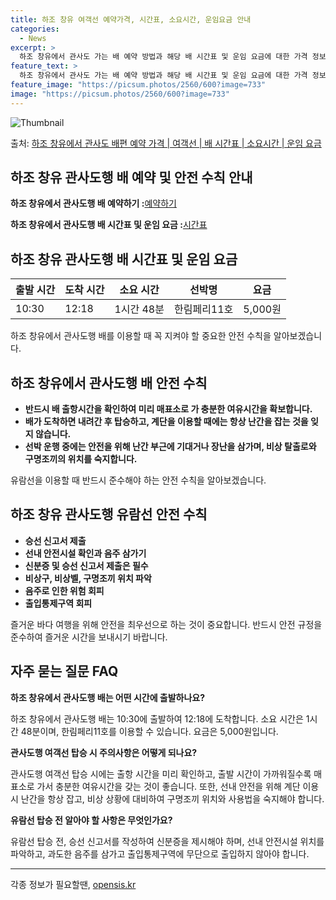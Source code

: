 ```yaml
---
title: 하조 창유 여객선 예약가격, 시간표, 소요시간, 운임요금 안내
categories:
  - News
excerpt: >
  하조 창유에서 관사도 가는 배 예약 방법과 해당 배 시간표 및 운임 요금에 대한 가격 정보를 안내 드리겠습니다. 안전하고 재밋는 관사도행 여행을 위해 아래 정보 참고하시기 바랍니다. 관사도행 배편 예약하기 👈 클릭하조 창유에서 관사도행 배 시간표출발 시간도착 시간소요 시간선박명요금10:3012:181시간 48분한림페리11호5,000원관사도행 배편 예약하기 👈 클릭하조 창유에서 관사도행 여객선 탑승 시 이용수칙하조 창유에서 관사도행 배를 이용할 때 꼭 지켜야 할 중요한 안전 수칙을 알아보겠습니다. 중요한 내용 1) 반드시 배 출항시간을 확인하여 미리 매표소로 가 충분한 여유시간을 확보합니다. 2) 배가 도착하면 내려간 후 탑승하고, 계단을 이용할 때에는 항상 난간을 잡는 것을 잊지 않습니다. 3) 선박 운..
feature_text: >
  하조 창유에서 관사도 가는 배 예약 방법과 해당 배 시간표 및 운임 요금에 대한 가격 정보를 안내 드리겠습니다. 안전하고 재밋는 관사도행 여행을 위해 아래 정보 참고하시기 바랍니다. 관사도행 배편 예약하기 👈 클릭하조 창유에서 관사도행 배 시간표출발 시간도착 시간소요 시간선박명요금10:3012:181시간 48분한림페리11호5,000원관사도행 배편 예약하기 👈 클릭하조 창유에서 관사도행 여객선 탑승 시 이용수칙하조 창유에서 관사도행 배를 이용할 때 꼭 지켜야 할 중요한 안전 수칙을 알아보겠습니다. 중요한 내용 1) 반드시 배 출항시간을 확인하여 미리 매표소로 가 충분한 여유시간을 확보합니다. 2) 배가 도착하면 내려간 후 탑승하고, 계단을 이용할 때에는 항상 난간을 잡는 것을 잊지 않습니다. 3) 선박 운..
feature_image: "https://picsum.photos/2560/600?image=733"
image: "https://picsum.photos/2560/600?image=733"
---
```


![Thumbnail](https://img1.daumcdn.net/thumb/R800x0/?scode=mtistory2&fname=https%3A%2F%2Fblog.kakaocdn.net%2Fdn%2FNoCR6%2FbtsHCxaHDfM%2FGyUfk21DU5YzwtcrYP6JIK%2Fimg.webp)

<p>출처: <a href="https://opensis.kr/entry/%ED%95%98%EC%A1%B0-%EC%B0%BD%EC%9C%A0%EC%97%90%EC%84%9C-%EA%B4%80%EC%82%AC%EB%8F%84-%EB%B0%B0%ED%8E%B8-%EC%98%88%EC%95%BD-%EA%B0%80%EA%B2%A9-%EC%97%AC%EA%B0%9D%EC%84%A0-%EB%B0%B0-%EC%8B%9C%EA%B0%84%ED%91%9C-%EC%86%8C%EC%9A%94%EC%8B%9C%EA%B0%84-%EC%9A%B4%EC%9E%84-%EC%9A%94%EA%B8%88" rel="dofollow">하조 창유에서 관사도 배편 예약 가격 | 여객선 | 배 시간표 | 소요시간 | 운임 요금</a> </p>

## 하조 창유 관사도행 배 예약 및 안전 수칙 안내

**하조 창유에서 관사도행 배 예약하기 :**[예약하기](예약링크)

**하조 창유에서 관사도행 배 시간표 및 운임 요금 :**[시간표](시간표링크)

## 하조 창유 관사도행 배 시간표 및 운임 요금

**출발 시간** | **도착 시간** | **소요 시간** | **선박명** | **요금**  
---|---|---|---|---  
10:30 | 12:18 | 1시간 48분 | 한림페리11호 | 5,000원  
  
하조 창유에서 관사도행 배를 이용할 때 꼭 지켜야 할 중요한 안전 수칙을 알아보겠습니다.

## 하조 창유에서 관사도행 배 안전 수칙

  * **반드시 배 출항시간을 확인하여 미리 매표소로 가 충분한 여유시간을 확보합니다.**
  * **배가 도착하면 내려간 후 탑승하고, 계단을 이용할 때에는 항상 난간을 잡는 것을 잊지 않습니다.**
  * **선박 운행 중에는 안전을 위해 난간 부근에 기대거나 장난을 삼가며, 비상 탈출로와 구명조끼의 위치를 숙지합니다.**

유람선을 이용할 때 반드시 준수해야 하는 안전 수칙을 알아보겠습니다.

## 하조 창유 관사도행 유람선 안전 수칙

  * **승선 신고서 제출**
  * **선내 안전시설 확인과 음주 삼가기**
  * **신분증 및 승선 신고서 제출은 필수**
  * **비상구, 비상벨, 구명조끼 위치 파악**
  * **음주로 인한 위험 회피**
  * **출입통제구역 회피**

즐거운 바다 여행을 위해 안전을 최우선으로 하는 것이 중요합니다. 반드시 안전 규정을 준수하여 즐거운 시간을 보내시기 바랍니다.

## 자주 묻는 질문 FAQ

**하조 창유에서 관사도행 배는 어떤 시간에 출발하나요?**

하조 창유에서 관사도행 배는 10:30에 출발하여 12:18에 도착합니다. 소요 시간은 1시간 48분이며, 한림페리11호를 이용할 수
있습니다. 요금은 5,000원입니다.

**관사도행 여객선 탑승 시 주의사항은 어떻게 되나요?**

관사도행 여객선 탑승 시에는 출항 시간을 미리 확인하고, 출발 시간이 가까워질수록 매표소로 가서 충분한 여유시간을 갖는 것이 좋습니다.
또한, 선내 안전을 위해 계단 이용 시 난간을 항상 잡고, 비상 상황에 대비하여 구명조끼 위치와 사용법을 숙지해야 합니다.

**유람선 탑승 전 알아야 할 사항은 무엇인가요?**

유람선 탑승 전, 승선 신고서를 작성하여 신분증을 제시해야 하며, 선내 안전시설 위치를 파악하고, 과도한 음주를 삼가고 출입통제구역에
무단으로 출입하지 않아야 합니다.

* * *

 

각종 정보가 필요할땐, <a href="https://opensis.kr" rel="dofollow">opensis.kr</a>


